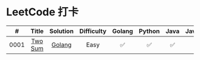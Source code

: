 # LeetCode 打卡

|  #   | Title | Solution | Difficulty | Golang | Python | Java | JavaScript | C++ | Rust | Swift |
| :-: | :-: | :-: | :-: | :-: | :-: | :-: | :-:| :-: | :-: | :-: |
|0001|[Two Sum](URL_ADDRESS)|[Golang](SOLUTION_ADDRESS)|Easy|✅|✅|✅|✅|✅|✅|✅|